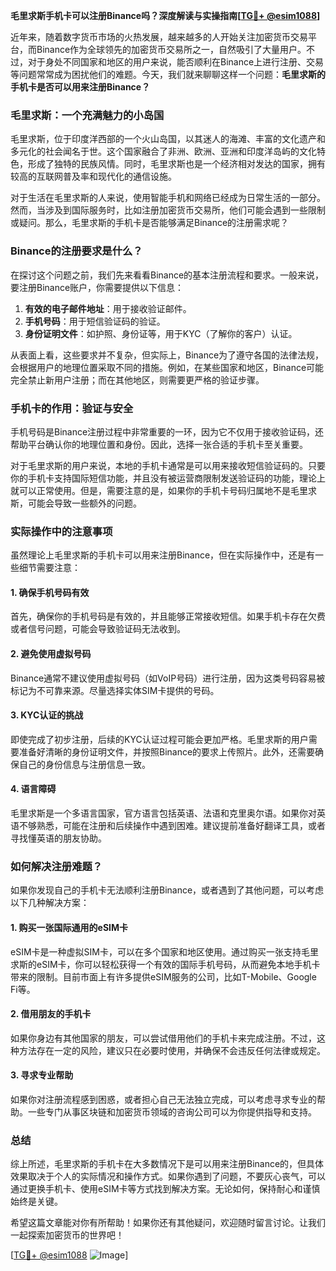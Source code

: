 **毛里求斯手机卡可以注册Binance吗？深度解读与实操指南[[TG💪+ @esim1088](https://t.me/s/esim1088)]**

近年来，随着数字货币市场的火热发展，越来越多的人开始关注加密货币交易平台，而Binance作为全球领先的加密货币交易所之一，自然吸引了大量用户。不过，对于身处不同国家和地区的用户来说，能否顺利在Binance上进行注册、交易等问题常常成为困扰他们的难题。今天，我们就来聊聊这样一个问题：**毛里求斯的手机卡是否可以用来注册Binance？**

### 毛里求斯：一个充满魅力的小岛国

毛里求斯，位于印度洋西部的一个火山岛国，以其迷人的海滩、丰富的文化遗产和多元化的社会闻名于世。这个国家融合了非洲、欧洲、亚洲和印度洋岛屿的文化特色，形成了独特的民族风情。同时，毛里求斯也是一个经济相对发达的国家，拥有较高的互联网普及率和现代化的通信设施。

对于生活在毛里求斯的人来说，使用智能手机和网络已经成为日常生活的一部分。然而，当涉及到国际服务时，比如注册加密货币交易所，他们可能会遇到一些限制或疑问。那么，毛里求斯的手机卡是否能够满足Binance的注册需求呢？

### Binance的注册要求是什么？

在探讨这个问题之前，我们先来看看Binance的基本注册流程和要求。一般来说，要注册Binance账户，你需要提供以下信息：

1. **有效的电子邮件地址**：用于接收验证邮件。
2. **手机号码**：用于短信验证码的验证。
3. **身份证明文件**：如护照、身份证等，用于KYC（了解你的客户）认证。

从表面上看，这些要求并不复杂，但实际上，Binance为了遵守各国的法律法规，会根据用户的地理位置采取不同的措施。例如，在某些国家和地区，Binance可能完全禁止新用户注册；而在其他地区，则需要更严格的验证步骤。

### 手机卡的作用：验证与安全

手机号码是Binance注册过程中非常重要的一环，因为它不仅用于接收验证码，还帮助平台确认你的地理位置和身份。因此，选择一张合适的手机卡至关重要。

对于毛里求斯的用户来说，本地的手机卡通常是可以用来接收短信验证码的。只要你的手机卡支持国际短信功能，并且没有被运营商限制发送验证码的功能，理论上就可以正常使用。但是，需要注意的是，如果你的手机卡号码归属地不是毛里求斯，可能会导致一些额外的问题。

### 实际操作中的注意事项

虽然理论上毛里求斯的手机卡可以用来注册Binance，但在实际操作中，还是有一些细节需要注意：

#### 1. 确保手机号码有效
首先，确保你的手机号码是有效的，并且能够正常接收短信。如果手机卡存在欠费或者信号问题，可能会导致验证码无法收到。

#### 2. 避免使用虚拟号码
Binance通常不建议使用虚拟号码（如VoIP号码）进行注册，因为这类号码容易被标记为不可靠来源。尽量选择实体SIM卡提供的号码。

#### 3. KYC认证的挑战
即使完成了初步注册，后续的KYC认证过程可能会更加严格。毛里求斯的用户需要准备好清晰的身份证明文件，并按照Binance的要求上传照片。此外，还需要确保自己的身份信息与注册信息一致。

#### 4. 语言障碍
毛里求斯是一个多语言国家，官方语言包括英语、法语和克里奥尔语。如果你对英语不够熟悉，可能在注册和后续操作中遇到困难。建议提前准备好翻译工具，或者寻找懂英语的朋友协助。

### 如何解决注册难题？

如果你发现自己的手机卡无法顺利注册Binance，或者遇到了其他问题，可以考虑以下几种解决方案：

#### 1. 购买一张国际通用的eSIM卡
eSIM卡是一种虚拟SIM卡，可以在多个国家和地区使用。通过购买一张支持毛里求斯的eSIM卡，你可以轻松获得一个有效的国际手机号码，从而避免本地手机卡带来的限制。目前市面上有许多提供eSIM服务的公司，比如T-Mobile、Google Fi等。

#### 2. 借用朋友的手机卡
如果你身边有其他国家的朋友，可以尝试借用他们的手机卡来完成注册。不过，这种方法存在一定的风险，建议只在必要时使用，并确保不会违反任何法律或规定。

#### 3. 寻求专业帮助
如果你对注册流程感到困惑，或者担心自己无法独立完成，可以考虑寻求专业的帮助。一些专门从事区块链和加密货币领域的咨询公司可以为你提供指导和支持。

### 总结

综上所述，毛里求斯的手机卡在大多数情况下是可以用来注册Binance的，但具体效果取决于个人的实际情况和操作方式。如果你遇到了问题，不要灰心丧气，可以通过更换手机卡、使用eSIM卡等方式找到解决方案。无论如何，保持耐心和谨慎始终是关键。

希望这篇文章能对你有所帮助！如果你还有其他疑问，欢迎随时留言讨论。让我们一起探索加密货币的世界吧！

[[TG💪+ @esim1088](https://t.me/s/esim1088) ![Image](https://i.postimg.cc/4NQfJmqS/Snipaste-2025-05-13-00-14-12.png)]